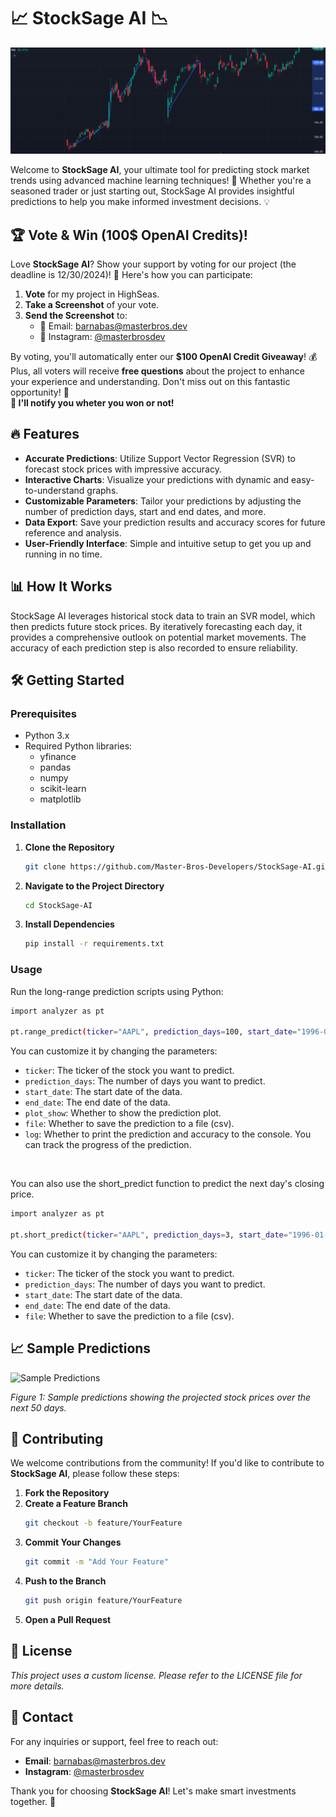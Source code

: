# 📈 **StockSage AI** 📉

![Banner](image.png)

Welcome to **StockSage AI**, your ultimate tool for predicting stock market trends using advanced machine learning techniques! 🚀 Whether you're a seasoned trader or just starting out, StockSage AI provides insightful predictions to help you make informed investment decisions. 💡

## 🏆 Vote & Win (100$ OpenAI Credits)!

Love **StockSage AI**? Show your support by voting for our project (the deadline is 12/30/2024)! 🎉 Here's how you can participate:

1. **Vote** for my project in HighSeas.
2. **Take a Screenshot** of your vote.
3. **Send the Screenshot** to:
   - 📧 Email: [barnabas@masterbros.dev](mailto:barnabas@masterbros.dev)
   - 📸 Instagram: [@masterbrosdev](https://instagram.com/masterbrosdev)

By voting, you'll automatically enter our **$100 OpenAI Credit Giveaway**! 💰 Plus, all voters will receive **free questions** about the project to enhance your experience and understanding. Don't miss out on this fantastic opportunity! 🌟  
**📱 I'll notify you wheter you won or not!**

## 🔥 Features

- **Accurate Predictions**: Utilize Support Vector Regression (SVR) to forecast stock prices with impressive accuracy.
- **Interactive Charts**: Visualize your predictions with dynamic and easy-to-understand graphs.
- **Customizable Parameters**: Tailor your predictions by adjusting the number of prediction days, start and end dates, and more.
- **Data Export**: Save your prediction results and accuracy scores for future reference and analysis.
- **User-Friendly Interface**: Simple and intuitive setup to get you up and running in no time.

## 📊 How It Works

StockSage AI leverages historical stock data to train an SVR model, which then predicts future stock prices. By iteratively forecasting each day, it provides a comprehensive outlook on potential market movements. The accuracy of each prediction step is also recorded to ensure reliability.

## 🛠️ Getting Started

### Prerequisites

- Python 3.x
- Required Python libraries:
  - yfinance
  - pandas
  - numpy
  - scikit-learn
  - matplotlib

### Installation

1. **Clone the Repository**
   ```bash
   git clone https://github.com/Master-Bros-Developers/StockSage-AI.git
   ```
2. **Navigate to the Project Directory**
   ```bash
   cd StockSage-AI
   ```
3. **Install Dependencies**
   ```bash
   pip install -r requirements.txt
   ```

### Usage

Run the long-range prediction scripts using Python:

```bash
import analyzer as pt

pt.range_predict(ticker="AAPL", prediction_days=100, start_date="1996-01-01", plot_show=True, file=True, log=True)
```
You can customize it by changing the parameters:  
- `ticker`: The ticker of the stock you want to predict.  
- `prediction_days`: The number of days you want to predict.  
- `start_date`: The start date of the data.  
- `end_date`: The end date of the data.  
- `plot_show`: Whether to show the prediction plot.  
- `file`: Whether to save the prediction to a file (csv).  
- `log`: Whether to print the prediction and accuracy to the console. You can track the progress of the prediction.  
</br>  
  
You can also use the short_predict function to predict the next day's closing price.

```bash
import analyzer as pt

pt.short_predict(ticker="AAPL", prediction_days=3, start_date="1996-01-01", file=True)
```  
You can customize it by changing the parameters:  
- `ticker`: The ticker of the stock you want to predict.  
- `prediction_days`: The number of days you want to predict.  
- `start_date`: The start date of the data.  
- `end_date`: The end date of the data.  
- `file`: Whether to save the prediction to a file (csv).  

## 📈 Sample Predictions

![Sample Predictions](path/to/sample_predictions.png)

*Figure 1: Sample predictions showing the projected stock prices over the next 50 days.*


## 🤝 Contributing

We welcome contributions from the community! If you'd like to contribute to **StockSage AI**, please follow these steps:

1. **Fork the Repository**
2. **Create a Feature Branch**
   ```bash
   git checkout -b feature/YourFeature
   ```
3. **Commit Your Changes**
   ```bash
   git commit -m "Add Your Feature"
   ```
4. **Push to the Branch**
   ```bash
   git push origin feature/YourFeature
   ```
5. **Open a Pull Request**

## 📜 License

*This project uses a custom license. Please refer to the LICENSE file for more details.*

## 📧 Contact

For any inquiries or support, feel free to reach out:

- **Email**: [barnabas@masterbros.dev](mailto:barnabas@masterbros.dev)
- **Instagram**: [@masterbrosdev](https://instagram.com/masterbrosdev)

Thank you for choosing **StockSage AI**! Let's make smart investments together. 🚀
